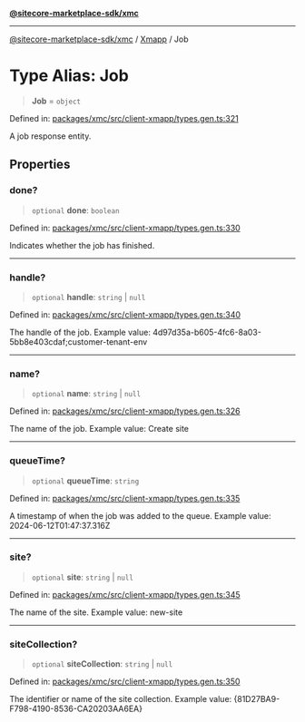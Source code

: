 [**@sitecore-marketplace-sdk/xmc**](../../../../README.md)

***

[@sitecore-marketplace-sdk/xmc](../../../../README.md) / [Xmapp](../README.md) / Job

# Type Alias: Job

> **Job** = `object`

Defined in: [packages/xmc/src/client-xmapp/types.gen.ts:321](https://github.com/Sitecore/marketplace-sdk/blob/893df143248e67d8c66e942a96045542130259a0/packages/xmc/src/client-xmapp/types.gen.ts#L321)

A job response entity.

## Properties

### done?

> `optional` **done**: `boolean`

Defined in: [packages/xmc/src/client-xmapp/types.gen.ts:330](https://github.com/Sitecore/marketplace-sdk/blob/893df143248e67d8c66e942a96045542130259a0/packages/xmc/src/client-xmapp/types.gen.ts#L330)

Indicates whether the job has finished.

***

### handle?

> `optional` **handle**: `string` \| `null`

Defined in: [packages/xmc/src/client-xmapp/types.gen.ts:340](https://github.com/Sitecore/marketplace-sdk/blob/893df143248e67d8c66e942a96045542130259a0/packages/xmc/src/client-xmapp/types.gen.ts#L340)

The handle of the job.
Example value: 4d97d35a-b605-4fc6-8a03-5bb8e403cdaf;customer-tenant-env

***

### name?

> `optional` **name**: `string` \| `null`

Defined in: [packages/xmc/src/client-xmapp/types.gen.ts:326](https://github.com/Sitecore/marketplace-sdk/blob/893df143248e67d8c66e942a96045542130259a0/packages/xmc/src/client-xmapp/types.gen.ts#L326)

The name of the job.
Example value: Create site

***

### queueTime?

> `optional` **queueTime**: `string`

Defined in: [packages/xmc/src/client-xmapp/types.gen.ts:335](https://github.com/Sitecore/marketplace-sdk/blob/893df143248e67d8c66e942a96045542130259a0/packages/xmc/src/client-xmapp/types.gen.ts#L335)

A timestamp of when the job was added to the queue.
Example value: 2024-06-12T01:47:37.316Z

***

### site?

> `optional` **site**: `string` \| `null`

Defined in: [packages/xmc/src/client-xmapp/types.gen.ts:345](https://github.com/Sitecore/marketplace-sdk/blob/893df143248e67d8c66e942a96045542130259a0/packages/xmc/src/client-xmapp/types.gen.ts#L345)

The name of the site.
Example value: new-site

***

### siteCollection?

> `optional` **siteCollection**: `string` \| `null`

Defined in: [packages/xmc/src/client-xmapp/types.gen.ts:350](https://github.com/Sitecore/marketplace-sdk/blob/893df143248e67d8c66e942a96045542130259a0/packages/xmc/src/client-xmapp/types.gen.ts#L350)

The identifier or name of the site collection.
Example value: {81D27BA9-F798-4190-8536-CA20203AA6EA}
